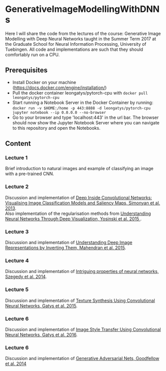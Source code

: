 # GenerativeImageModellingWithDNNs
Here I will share the code from the lectures of the course: Generative Image Modelling with Deep Neural Networks taught in the Summer Term 2017 at the Graduate School for Neural Information Processing, University of Tuebingen.
All code and implementations are such that they should comfortably run on a CPU.

## Prerequisites
- Install Docker on your machine (https://docs.docker.com/engine/installation/)
- Pull the docker container leongatys/pytorch-cpu with
`docker pull leongatys/pytorch-cpu`
- Start running a Notebook Server in the Docker Container by running: `docker run -v $HOME:/home -p 443:8888 -d leongatys/pytorch-cpu jupyter notebook --ip 0.0.0.0 --no-browser`
- Go to your browser and type 'localhost:443'  in the url bar. The browser should now show the Jupyter Notebook Server where you can navigate to this repository and open the Notebooks.

## Content
### Lecture 1
Brief introduction to natural images and example of classifying an image with a pre-trained CNN.
### Lecture 2
Discussion and implementation of [Deep Inside Convolutional Networks: Visualising Image Classification Models and Saliency Maps, Simonyan et al. 2013](https://arxiv.org/abs/1312.6034).  
Also implementation of the regularisation methods from [Understanding Neural Networks Through Deep Visualization, Yosinski et al. 2015 ](https://arxiv.org/pdf/1506.06579.pdf).
### Lecture 3
Discussion and implementation of [Understanding Deep Image Representations by Inverting Them, Mahendran et al. 2015](http://www.cv-foundation.org/openaccess/content_cvpr_2015/papers/Mahendran_Understanding_Deep_Image_2015_CVPR_paper.pdf).  
### Lecture 4
Discussion and implementation of [Intriguing properties of neural networks, Szegedy et al. 2014](https://arxiv.org/pdf/1312.6199.pdf).  
### Lecture 5
Discussion and implementation of [Texture Synthesis Using Convolutional Neural Networks, Gatys et al. 2015](http://papers.nips.cc/paper/5633-texture-synthesis-using-convolutional-neural-networks.pdf).  
### Lecture 6
Discussion and implementation of [Image Style Transfer Using Convolutional Neural Networks, Gatys et al. 2016](http://www.cv-foundation.org/openaccess/content_cvpr_2016/papers/Gatys_Image_Style_Transfer_CVPR_2016_paper.pdf).  
### Lecture 6
Discussion and implementation of [Generative Adversarial Nets, Goodfellow et al. 2014](http://papers.nips.cc/paper/5423-generative-adversarial-nets.pdf)
